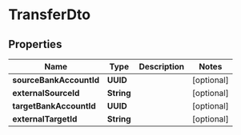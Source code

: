 

# TransferDto


## Properties

| Name | Type | Description | Notes |
|------------ | ------------- | ------------- | -------------|
|**sourceBankAccountId** | **UUID** |  |  [optional] |
|**externalSourceId** | **String** |  |  [optional] |
|**targetBankAccountId** | **UUID** |  |  [optional] |
|**externalTargetId** | **String** |  |  [optional] |



